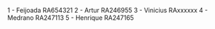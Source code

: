 1 - Feijoada RA654321
2 - Artur RA246955
3 - Vinicius RAxxxxxx
4 - Medrano RA247113
5 - Henrique RA247165